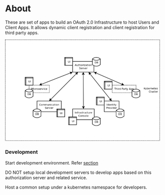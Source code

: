 # About

These are set of apps to build an OAuth 2.0 Infrastructure to host Users and Client Apps.
It allows dynamic client registration and client registration for third party apps.

![cluster](assets/building-blocks.png)

### Development

Start development environment. Refer [section](/development/README.md)

DO NOT setup local development servers to develop apps based on this authorization server and related service.

Host a common setup under a kubernetes namespace for developers.
